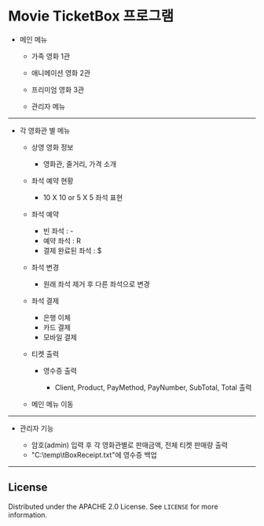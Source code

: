# Movie TicketBox 프로그램

* 메인 메뉴

  * 가족 영화 1관

  * 애니메이션 영화 2관

  * 프리미엄 영화 3관

  * 관리자 메뉴
---
* 각 영화관 별 메뉴

  * 상영 영화 정보
  
    * 영화관, 줄거리, 가격 소개

  * 좌석 예약 현황
  
    * 10 X 10 or 5 X 5 좌석 표현

  * 좌석 예약 

    * 빈 좌석 : -
    * 예약 좌석 : R
    * 결제 완료된 좌석 : $

  * 좌석 변경 
    * 원래 좌석 제거 후 다른 좌석으로 변경

  * 좌석 결제 

    * 은행 이체
    * 카드 결제
    * 모바일 결제

  * 티켓 출력

    * 영수증 출력
      
      * Client, Product, PayMethod, PayNumber, SubTotal, Total 출력

  * 메인 메뉴 이동
---
* 관리자 기능
 
  * 암호(admin) 입력 후 각 영화관별로 판매금액, 전체 티켓 판매량 출력
  * "C:\\temp\\tBoxReceipt.txt"에 영수증 백업 
---
## License

Distributed under the APACHE 2.0 License. See `LICENSE` for more information.
